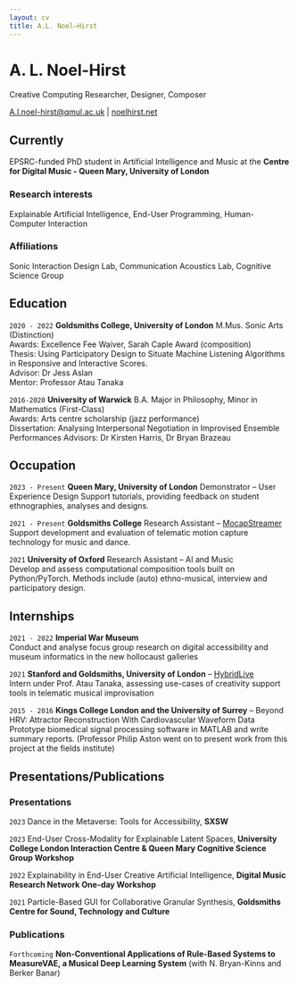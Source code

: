```yaml
---
layout: cv
title: A.L. Noel–Hirst
---
```

# A. L. Noel-Hirst 
Creative Computing Researcher, Designer, Composer

<div id="webaddress">
<a href="A.l.noel-hirst@qmul.ac.uk">A.l.noel-hirst@qmul.ac.uk</a>
| <a href="http://noelhirst.net"> noelhirst.net </a>
</div>


## Currently

EPSRC-funded PhD student in Artificial Intelligence and Music at the __Centre for Digital Music - Queen Mary, University of London__ 

### Research interests

Explainable Artificial Intelligence, End-User Programming, Human-Computer Interaction  

### Affiliations  

Sonic Interaction Design Lab, Communication Acoustics Lab, Cognitive Science Group


## Education

`2020 - 2022`
__Goldsmiths College, University of London__
M.Mus. Sonic Arts (Distinction)  
Awards: Excellence Fee Waiver, Sarah Caple Award (composition)  
Thesis: Using Participatory Design to Situate Machine Listening Algorithms in Responsive and Interactive Scores.  
Advisor: Dr Jess Aslan  
Mentor: Professor Atau Tanaka  

`2016-2020`
__University of Warwick__
B.A. Major in Philosophy, Minor in Mathematics (First-Class)  
Awards: Arts centre scholarship (jazz performance)  
Dissertation: Analysing Interpersonal Negotiation in Improvised Ensemble Performances
Advisors: Dr Kirsten Harris, Dr Bryan Brazeau 


## Occupation



`2023 - Present`
__Queen Mary, University of London__ Demonstrator – User Experience Design
Support tutorials, providing feedback on student ethnographies, analyses and designs. 

`2021 - Present`
__Goldsmiths College__ Research Assistant – [MocapStreamer](http://mocapstreamer.live/)  
Support development and evaluation of telematic motion capture technology for music and dance.  


`2021`
__University of Oxford__ Research Assistant – AI and Music  
Develop and assess computational composition tools built on Python/PyTorch. Methods include (auto) ethno-musical, interview and participatory design.

## Internships

`2021 - 2022`
__Imperial War Museum__  
Conduct and analyse focus group research on digital accessibility and museum informatics in the new hollocaust galleries 


`2021`
__Stanford and Goldsmiths, University of London__ – [HybridLive](https://gtr.ukri.org/projects?ref=AH%2FV009567%2F1)  
Intern under Prof. Atau Tanaka, assessing use-cases of creativity support tools in telematic musical improvisation

`2015 - 2016`
__Kings College London and the University of Surrey__ – Beyond HRV: Attractor Reconstruction With Cardiovascular Waveform Data  
Prototype biomedical signal processing software in MATLAB and write summary reports. (Professor Philip Aston went on to present work from this project at the fields institute)  

## Presentations/Publications

### Presentations
`2023`
Dance in the Metaverse: Tools for Accessibility, __SXSW__

`2023`
End-User Cross-Modality for Explainable Latent Spaces, __University College London Interaction Centre & Queen Mary Cognitive Science Group Workshop__

`2022`
Explainability in End-User Creative Artificial Intelligence, __Digital Music Research Network One-day Workshop__

`2021`
Particle-Based GUI for Collaborative Granular Synthesis, __Goldsmiths Centre for Sound, Technology and Culture__

### Publications

`Forthcoming`
__Non-Conventional Applications of Rule-Based Systems to MeasureVAE, a Musical Deep Learning System__ (with N. Bryan-Kinns and Berker Banar)




<!-- ### Footer

Last updated: February 2023 -->


